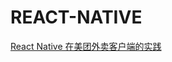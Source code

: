 # REACT-NATIVE

[React Native 在美团外卖客户端的实践](https://tech.meituan.com/2019/12/19/meituan-mrn-practice.html)
